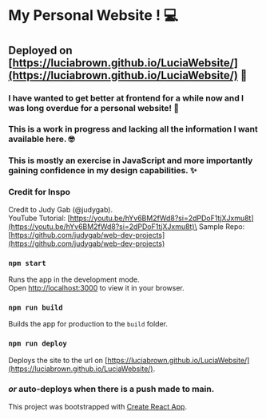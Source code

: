 # My Personal Website ! :computer:

## Deployed on [https://luciabrown.github.io/LuciaWebsite/](https://luciabrown.github.io/LuciaWebsite/) :minidisc:

### I have wanted to get better at frontend for a while now and I was long overdue for a personal website! :hibiscus:
### This is a work in progress and lacking all the information I want available here. 🤓
### This is mostly an exercise in JavaScript and more importantly gaining confidence in my design capabilities. :sparkles:

### Credit for Inspo
Credit to Judy Gab (@judygab).\
YouTube Tutorial: [https://youtu.be/hYv6BM2fWd8?si=2dPDoF1tjXJxmu8t](https://youtu.be/hYv6BM2fWd8?si=2dPDoF1tjXJxmu8t)\
Sample Repo: [https://github.com/judygab/web-dev-projects](https://github.com/judygab/web-dev-projects)

### `npm start`
Runs the app in the development mode.\
Open [http://localhost:3000](http://localhost:3000) to view it in your browser.

### `npm run build`
Builds the app for production to the `build` folder.

### `npm run deploy`
Deploys the site to the url on [https://luciabrown.github.io/LuciaWebsite/](https://luciabrown.github.io/LuciaWebsite/).
### _or_ auto-deploys when there is a push made to main.

This project was bootstrapped with [Create React App](https://github.com/facebook/create-react-app).
